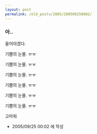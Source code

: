 ```yaml
---
layout: post
permalink: /old_posts/2005/200509250002/
---
```


### 아..

울어야겠다.

기쁨의 눈물. ㅠㅠ

기쁨의 눈물. ㅠㅠ

기쁨의 눈물. ㅠㅠ

기쁨의 눈물. ㅠㅠ

기쁨의 눈물. ㅠㅠ

기쁨의 눈물. ㅠㅠ

고마워 <font color="#ffffff">조쉬</font>



- 2005/09/25 00:02 에 작성